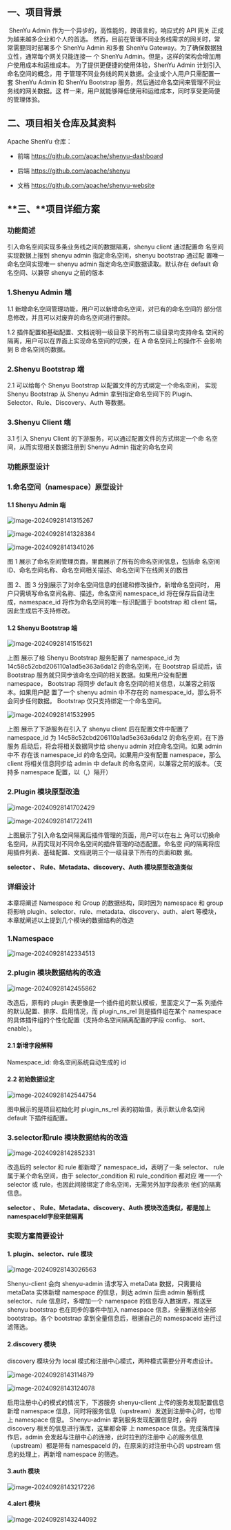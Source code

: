 ## **一、项目背景** 

​	ShenYu Admin 作为一个异步的，高性能的，跨语言的，响应式的 API 网关 正成为越来越多企业和个人的首选。 然而，目前在管理不同业务线需求的网关时，常常需要同时部署多个 ShenYu Admin 和多套 ShenYu Gateway。为了确保数据独立性，通常每个网关只能连接一 个 ShenYu Admin。但是，这样的架构会增加用户使用成本和运维成本。 为了提供更便捷的使用体验，ShenYu Admin 计划引入命名空间的概念，用 于管理不同业务线的网关数据。企业或个人用户只需配置一套 ShenYu Admin 和 ShenYu Bootstrap 服务，然后通过命名空间来管理不同业务线的网关数据。这 样一来，用户就能够降低使用和运维成本，同时享受更简便的管理体验。

## **二、项目相关仓库及其资料** 

Apache ShenYu 仓库： 

- 前端 https://github.com/apache/shenyu-dashboard 

- 后端 https://github.com/apache/shenyu 
- 文档 https://github.com/apache/shenyu-website

## **三、**项目详细方案

### **功能简述** 

引入命名空间实现多条业务线之间的数据隔离，shenyu client 通过配置命 名空间实现数据上报到 shenyu admin 指定命名空间，shenyu bootstrap 通过配 置唯一命名空间实现唯一 shenyu admin 指定命名空间数据读取。默认存在 default 命名空间、以兼容 shenyu 之前的版本

### 1.Shenyu Admin 端 

1.1 新增命名空间管理功能，用户可以新增命名空间，对已有的命名空间的 部分信息修改，并且可以对废弃的命名空间进行删除。 

1.2 插件配置和基础配置、文档说明一级目录下的所有二级目录均支持命名 空间的隔离，用户可以在界面上实现命名空间的切换，在 A 命名空间上的操作不 会影响到 B 命名空间的数据。 

### 2.Shenyu Bootstrap 端 

2.1 可以给每个 Shenyu Bootstrap 以配置文件的方式绑定一个命名空间， 实现 Shenyu Bootstrap 从 Shenyu Admin 拿到指定命名空间下的 Plugin、 Selector、Rule、Discovery、Auth 等数据。 

### 3.Shenyu Client 端

3.1 引入 Shenyu Client 的下游服务，可以通过配置文件的方式绑定一个命 名空间，从而实现相关数据注册到 Shenyu Admin 指定的命名空间

### **功能原型设计**

### 1.命名空间（namespace）原型设计 

#### 1.1 Shenyu Admin 端

![image-20240928141315267](../img/image-20240928141315267.png)

![image-20240928141328384](../img/image-20240928141328384.png)

![image-20240928141341026](../img/image-20240928141341026.png)

图 1 展示了命名空间管理页面，里面展示了所有的命名空间信息，包括命 名空间 ID、命名空间名称、命名空间相关描述、命名空间下在线网关的数目 

图 2、图 3 分别展示了对命名空间信息的创建和修改操作，新增命名空间时， 用户只需填写命名空间名称、描述，命名空间 namespace_id 将在保存后自动生 成，namespace_id 将作为命名空间的唯一标识配置于 bootstrap 和 client 端， 因此生成后不支持修改。 

#### 1.2 Shenyu Bootstrap 端

![image-20240928141515621](../img/image-20240928141515621.png)

上图 展示了给 Shenyu Bootstrap 服务配置了 namespace_id 为 14c58c52cbd206110a1ad5e363a6da12 的命名空间，在 Bootstrap 启动后，该 Bootstrap 服务就只同步该命名空间的相关数据。如果用户没有配置 namespace， Bootstrap 将同步 default 命名空间的相关信息，以兼容之前版本。如果用户配 置了一个 shenyu admin 中不存在的 namespace_id，那么将不会同步任何数据。 Bootstrap 仅只支持绑定一个命名空间。

![image-20240928141532995](../img/image-20240928141532995.png)

上图 展示了下游服务在引入了 shenyu client 后在配置文件中配置了 namespace_id 为 14c58c52cbd206110a1ad5e363a6da12 的命名空间，在下游服务 启动后，将会将相关数据同步给 shenyu admin 对应命名空间。如果 admin 中不 存在该 namespace_id 的命名空间。如果用户没有配置 namespace，那么 client 将相关信息同步给 admin 中 default 的命名空间，以兼容之前的版本。（支持多 namespace 配置，以（,）隔开）

### 2.Plugin 模块原型改造

![image-20240928141702429](../img/image-20240928141702429.png)

![image-20240928141722411](../img/image-20240928141722411.png)

上图展示了引入命名空间隔离后插件管理的页面，用户可以在右上 角可以切换命名空间，从而实现对不同命名空间的插件管理的动态配置。命名空 间的隔离将应用插件列表、基础配置、文档说明三个一级目录下所有的页面和数 据。

**selector 、 Rule、Metadata、discovery、Auth   模块原型改造类似**

### 

### 详细设计

本章将阐述 Namespace 和 Group 的数据结构，同时因为 namespace 和 group将影响 plugin、selector、rule、metadata、discovery、auth、alert 等模块，本章就阐述以上提到几个模块的数据结构的改造

### **1.Namespace**

![image-20240928142334513](../img/image-20240928142334513.png)

### 2.**plugin 模块数据结构的改造**

![image-20240928142455862](../img/image-20240928142455862.png)

改造后，原有的 plugin 表更像是一个插件组的默认模板，里面定义了一系 列插件的默认配置、排序、启用情况，而 plugin_ns_rel 则是插件组在某个 namespace 的具体插件组的个性化配置（支持命名空间隔离配置的字段 config、 sort、enable）。

#### 2.1 新增字段解释 

Namespace_id: 命名空间系统自动生成的 id

#### 2.2 初始数据设定

![image-20240928142544754](../img/image-20240928142544754.png)

图中展示的是项目初始化时 plugin_ns_rel 表的初始值，表示默认命名空间 default 下插件组配置。

### 3.selector和rule 模块数据结构的改造

![image-20240928142852331](../img/image-20240928142852331.png)

改造后的 selector 和 rule 都新增了 namespace_id，表明了一条 selector、 rule 属于某个命名空间，由于 selector_condition 和 rule_condition 都对应 唯一一个 selector 或 rule，也因此间接绑定了命名空间，无需另外加字段表示 他们的隔离信息。

**selector 、 Rule、Metadata、discovery、Auth   模块改造类似，都是加上namespaceId字段来做隔离**

### 实现方案简要设计

#### **1. plugin、selector、rule 模块**

![image-20240928143026563](../img/image-20240928143026563.png)

Shenyu-client 会向 shenyu-admin 请求写入 metaData 数据，只需要给 metaData 实体新增 namespace 的信息，到达 admin 后由 admin 解析成 selector、rule 信息时，多增加一个 namespace 的信息存入数据库，推送至 shenyu bootstrap 也在同步的事件中加入 namespace 信息，全量推送给全部 bootstrap。各个 bootstrap 拿到全量信息后，根据自己的 namespaceid 进行过滤筛选。



#### 2.discovery 模块

 discovery 模块分为 local 模式和注册中心模式，两种模式需要分开考虑设计。

![image-20240928143114879](../img/image-20240928143114879.png)

![image-20240928143124078](../img/image-20240928143124078.png)

启用注册中心的模式的情况下，下游服务 shenyu-client 上传的服务发现配置信息新增 namespace 信息，同时将服务信息（upstream）发送到注册中心时，也带上 namespace 信息。 Shenyu-admin 拿到服务发现配置信息时，会将 discovery 相关的信息进行落库，这里都会带 上 namespace 信息。完成落库操作后，admin 会发起与注册中心的连接，此时拉到的注册中 心的服务信息（upstream）都是带有 namespaceId 的，在原来的对注册中心的 upstream 信 息的处理上，再新增 namespace 的筛选。

#### 3.auth 模块

![image-20240928143217226](../img/image-20240928143217226.png)

#### 4.alert 模块

![image-20240928143244092](../img/image-20240928143244092.png)

